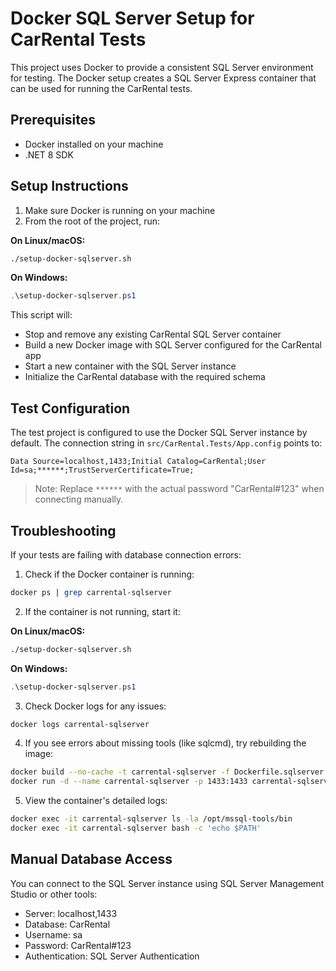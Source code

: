 # Docker SQL Server Setup for CarRental Tests

This project uses Docker to provide a consistent SQL Server environment for testing. The Docker setup creates a SQL Server Express container that can be used for running the CarRental tests.

## Prerequisites

- Docker installed on your machine
- .NET 8 SDK

## Setup Instructions

1. Make sure Docker is running on your machine
2. From the root of the project, run:

**On Linux/macOS:**
```bash
./setup-docker-sqlserver.sh
```

**On Windows:**
```powershell
.\setup-docker-sqlserver.ps1
```

This script will:
- Stop and remove any existing CarRental SQL Server container
- Build a new Docker image with SQL Server configured for the CarRental app
- Start a new container with the SQL Server instance
- Initialize the CarRental database with the required schema

## Test Configuration

The test project is configured to use the Docker SQL Server instance by default. The connection string in `src/CarRental.Tests/App.config` points to:

```
Data Source=localhost,1433;Initial Catalog=CarRental;User Id=sa;******;TrustServerCertificate=True;
```

> Note: Replace `******` with the actual password "CarRental#123" when connecting manually.

## Troubleshooting

If your tests are failing with database connection errors:

1. Check if the Docker container is running:
```bash
docker ps | grep carrental-sqlserver
```

2. If the container is not running, start it:

**On Linux/macOS:**
```bash
./setup-docker-sqlserver.sh
```

**On Windows:**
```powershell
.\setup-docker-sqlserver.ps1
```

3. Check Docker logs for any issues:
```bash
docker logs carrental-sqlserver
```

4. If you see errors about missing tools (like sqlcmd), try rebuilding the image:
```bash
docker build --no-cache -t carrental-sqlserver -f Dockerfile.sqlserver .
docker run -d --name carrental-sqlserver -p 1433:1433 carrental-sqlserver
```

5. View the container's detailed logs:
```bash
docker exec -it carrental-sqlserver ls -la /opt/mssql-tools/bin
docker exec -it carrental-sqlserver bash -c 'echo $PATH'
```

## Manual Database Access

You can connect to the SQL Server instance using SQL Server Management Studio or other tools:

- Server: localhost,1433
- Database: CarRental
- Username: sa
- Password: CarRental#123
- Authentication: SQL Server Authentication